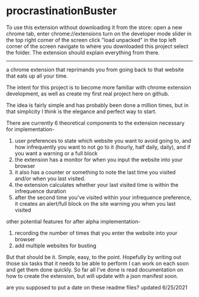 # procrastinationBuster

To use this extension without downloading it from the store:
open a new chrome tab,
enter chrome://extensions
turn on the developer mode slider in the top right corner of the screen
click "load unpacked" in the top left corner of the screen
navigate to where you downloaded this project select the folder.
The extension should explain everything from there.

__________________________________________________________________________________________

a chrome extension that reprimands you from going back to that website that eats up all your time.

The intent for this project is to become more familiar with chrome extension development, as well as create my first real project here on github.

The idea is fairly simple and has probably been done a million times, but in that simplicity I think is the elegance and perfect way to start.

There are currently 6 theoretical components to the extension necessary for implementation- 

1. user preferences to state which website you want to avoid going to, and how infrequently you want to not go to it (hourly, half daily, daily), and if you want a warning or a full block
3. the extension has a monitor for when you input the website into your browser
4. it also has a counter or something to note the last time you visited and/or when you last visited.
5. the extension calculates whether your last visited time is within the infrequence duration 
6. after the second time you've visited within your infrequence preference, it creates an alert/full block on the site warning you when you last visited

other potential features for after alpha implementation-
 1. recording the number of times that you enter the website into your browser
 2. add multiple websites for busting

But that should be it. Simple, easy, to the point.
Hopefully by writing out those six tasks that it needs to be able to perform I can work on each soon and get them done quickly.
So far all I've done is read documentation on how to create the extension, but will update with a json manifest soon.

are you supposed to put a date on these readme files?
updated 6/25/2021
